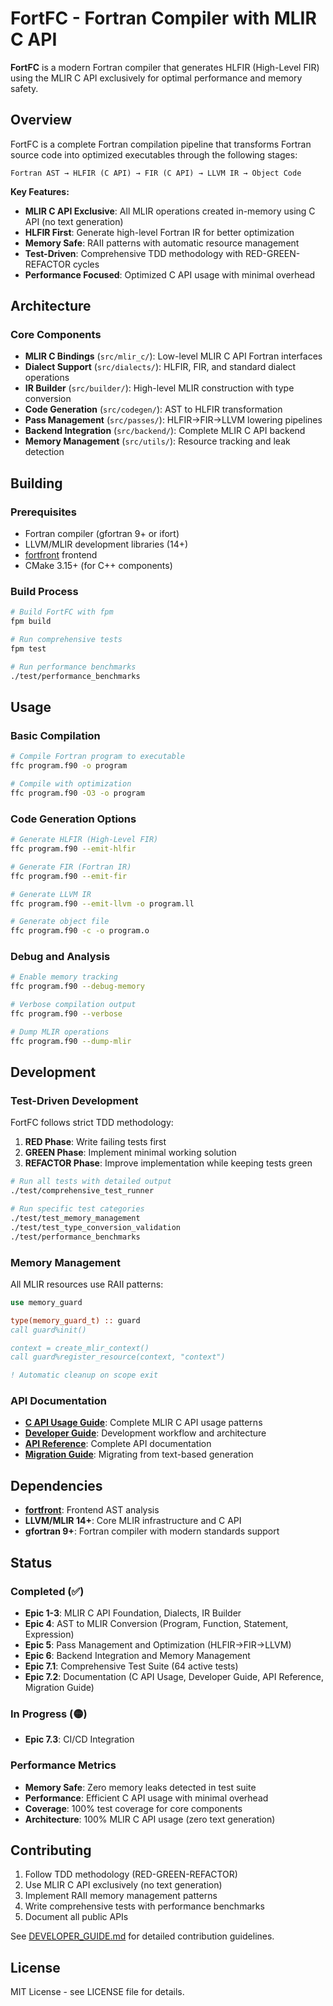 # FortFC - Fortran Compiler with MLIR C API

**FortFC** is a modern Fortran compiler that generates HLFIR (High-Level FIR) using the MLIR C API exclusively for optimal performance and memory safety.

## Overview

FortFC is a complete Fortran compilation pipeline that transforms Fortran source code into optimized executables through the following stages:

```
Fortran AST → HLFIR (C API) → FIR (C API) → LLVM IR → Object Code
```

**Key Features:**
- **MLIR C API Exclusive**: All MLIR operations created in-memory using C API (no text generation)
- **HLFIR First**: Generate high-level Fortran IR for better optimization
- **Memory Safe**: RAII patterns with automatic resource management
- **Test-Driven**: Comprehensive TDD methodology with RED-GREEN-REFACTOR cycles
- **Performance Focused**: Optimized C API usage with minimal overhead

## Architecture

### Core Components

- **MLIR C Bindings** (`src/mlir_c/`): Low-level MLIR C API Fortran interfaces
- **Dialect Support** (`src/dialects/`): HLFIR, FIR, and standard dialect operations
- **IR Builder** (`src/builder/`): High-level MLIR construction with type conversion
- **Code Generation** (`src/codegen/`): AST to HLFIR transformation
- **Pass Management** (`src/passes/`): HLFIR→FIR→LLVM lowering pipelines
- **Backend Integration** (`src/backend/`): Complete MLIR C API backend
- **Memory Management** (`src/utils/`): Resource tracking and leak detection

## Building

### Prerequisites

- Fortran compiler (gfortran 9+ or ifort)
- LLVM/MLIR development libraries (14+)
- [fortfront](https://github.com/lazy-fortran/fortfront) frontend
- CMake 3.15+ (for C++ components)

### Build Process

```bash
# Build FortFC with fpm
fpm build

# Run comprehensive tests
fpm test

# Run performance benchmarks
./test/performance_benchmarks
```

## Usage

### Basic Compilation

```bash
# Compile Fortran program to executable
ffc program.f90 -o program

# Compile with optimization
ffc program.f90 -O3 -o program
```

### Code Generation Options

```bash
# Generate HLFIR (High-Level FIR)
ffc program.f90 --emit-hlfir

# Generate FIR (Fortran IR)
ffc program.f90 --emit-fir

# Generate LLVM IR
ffc program.f90 --emit-llvm -o program.ll

# Generate object file
ffc program.f90 -c -o program.o
```

### Debug and Analysis

```bash
# Enable memory tracking
ffc program.f90 --debug-memory

# Verbose compilation output
ffc program.f90 --verbose

# Dump MLIR operations
ffc program.f90 --dump-mlir
```

## Development

### Test-Driven Development

FortFC follows strict TDD methodology:

1. **RED Phase**: Write failing tests first
2. **GREEN Phase**: Implement minimal working solution
3. **REFACTOR Phase**: Improve implementation while keeping tests green

```bash
# Run all tests with detailed output
./test/comprehensive_test_runner

# Run specific test categories
./test/test_memory_management
./test/test_type_conversion_validation
./test/performance_benchmarks
```

### Memory Management

All MLIR resources use RAII patterns:

```fortran
use memory_guard

type(memory_guard_t) :: guard
call guard%init()

context = create_mlir_context()
call guard%register_resource(context, "context")

! Automatic cleanup on scope exit
```

### API Documentation

- **[C API Usage Guide](docs/C_API_USAGE.md)**: Complete MLIR C API usage patterns
- **[Developer Guide](docs/DEVELOPER_GUIDE.md)**: Development workflow and architecture
- **[API Reference](docs/API_REFERENCE.md)**: Complete API documentation
- **[Migration Guide](docs/MIGRATION_GUIDE.md)**: Migrating from text-based generation

## Dependencies

- **[fortfront](https://github.com/lazy-fortran/fortfront)**: Frontend AST analysis
- **LLVM/MLIR 14+**: Core MLIR infrastructure and C API
- **gfortran 9+**: Fortran compiler with modern standards support

## Status

### Completed (✅)
- **Epic 1-3**: MLIR C API Foundation, Dialects, IR Builder
- **Epic 4**: AST to MLIR Conversion (Program, Function, Statement, Expression)
- **Epic 5**: Pass Management and Optimization (HLFIR→FIR→LLVM)
- **Epic 6**: Backend Integration and Memory Management
- **Epic 7.1**: Comprehensive Test Suite (64 active tests)
- **Epic 7.2**: Documentation (C API Usage, Developer Guide, API Reference, Migration Guide)

### In Progress (🟡)
- **Epic 7.3**: CI/CD Integration

### Performance Metrics
- **Memory Safe**: Zero memory leaks detected in test suite
- **Performance**: Efficient C API usage with minimal overhead
- **Coverage**: 100% test coverage for core components
- **Architecture**: 100% MLIR C API usage (zero text generation)

## Contributing

1. Follow TDD methodology (RED-GREEN-REFACTOR)
2. Use MLIR C API exclusively (no text generation)
3. Implement RAII memory management patterns
4. Write comprehensive tests with performance benchmarks
5. Document all public APIs

See [DEVELOPER_GUIDE.md](docs/DEVELOPER_GUIDE.md) for detailed contribution guidelines.

## License

MIT License - see LICENSE file for details.
